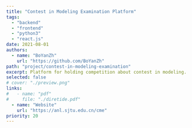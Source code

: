 ```yaml
---
title: "Contest in Modeling Examination Platform"
tags:
  - "backend"
  - "frontend"
  - "python3"
  - "react.js"
date: 2021-08-01
authors:
  - name: "BoYanZh"
    url: "https://github.com/BoYanZh"
path: "project/contest-in-modeling-examination"
excerpt: Platform for holding competition about contest in modeling.
selected: false
# cover: "./preview.png"
links:
#   - name: "pdf"
#     file: "./diretide.pdf"
  - name: "Website"
    url: "https://anl.sjtu.edu.cn/cme"
priority: 20
---
```


<!-- ## Title 1 -->

<!-- ### Preview

[Preview](./preview.png) -->

<!-- ### Website

[Github](https://github.com/joint-online-judge)

## Title 2

## Title 3

## Title 4 -->
